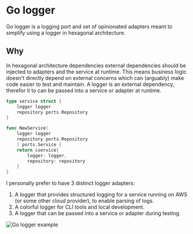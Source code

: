 # Go logger

Go logger is a logging port and set of opinionated adapters meant to simplify using a logger in hexagonal architecture.

## Why

In hexagonal architecture dependencies external dependencies should be injected to adapters and the service at runtime. This means business logic doesn't directly depend on external concerns which can (arguably) make code easier to test and maintain. A logger is an external dependency, therefor it to can be passed into a service or adapter at runtime. 

```go
type service struct {
	logger logger
	repository ports.Repository
}

func NewService(
	logger logger
	repository ports.Repository
	) ports.Service {
	return &service{
		logger: logger,
		repository: repository
    }
}
```

I personally prefer to have 3 distinct logger adapters:
1. A logger that provides structured logging for a service running on AWS (or some other cloud provider), to enable parsing of logs.
2. A colorful logger for CLI tools and local development.
3. A logger that can be passed into a service or adapter during testing.
 
![Go logger example](https://cdn.ericcbonet.com/go-logger.png)
